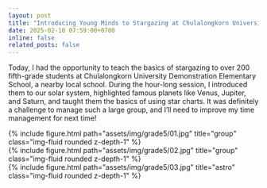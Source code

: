 ```yaml
---
layout: post
title: "Introducing Young Minds to Stargazing at Chulalongkorn University Demonstration Elementary School"
date: 2025-02-10 07:59:00+0700
inline: false
related_posts: false
---
```


Today, I had the opportunity to teach the basics of stargazing to over 200 fifth-grade students at Chulalongkorn University Demonstration Elementary School, a nearby local school. During the hour-long session, I introduced them to our solar system, highlighted famous planets like Venus, Jupiter, and Saturn, and taught them the basics of using star charts. It was definitely a challenge to manage such a large group, and I’ll need to improve my time management for next time!


<div class="row">
    <div class="col-sm mt-3 mt-md-0">
        {% include figure.html path="assets/img/grade5/01.jpg" title="group" class="img-fluid rounded z-depth-1" %}
    </div>
</div>

<div class="row">
    <div class="col-sm mt-3 mt-md-0">
        {% include figure.html path="assets/img/grade5/02.jpg" title="group" class="img-fluid rounded z-depth-1" %}
    </div>
</div>

<div class="row">
    <div class="col-sm mt-3 mt-md-0">
        {% include figure.html path="assets/img/grade5/03.jpg" title="astro" class="img-fluid rounded z-depth-1" %}
    </div>
</div>

